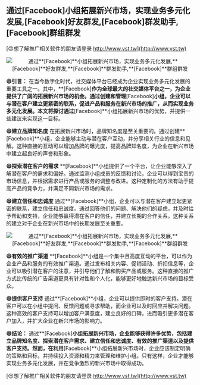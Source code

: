 ## **通过**[Facebook]**小组拓展新兴市场，实现业务多元化发展,**[Facebook]**好友群发,**[Facebook]**群发助手,**[Facebook]**群组群发**

[😍想了解推广相关软件的朋友请登录 http://www.vst.tw](http://www.vst.tw)

 <center><img src="https://vst.tw/MP4/tuiguang/png/2.png" alt="通过**[Facebook]**小组拓展新兴市场，实现业务多元化发展,**[Facebook]**好友群发,**[Facebook]**群发助手,**[Facebook]**群组群发"></center>

**😄引言：**
在当今数字化时代，社交媒体平台已经成为企业实现业务多元化发展的重要工具之一。其中，**[Facebook]**作为全球最大的社交媒体平台之一，为企业提供了广阔的拓展新兴市场的机会。通过创建和管理**[Facebook]**小组，企业可以与潜在客户建立更紧密的联系，促进产品和服务在新兴市场的推广，从而实现业务多元化发展。本文将探讨通过**[Facebook]**小组拓展新兴市场的优势，并提供一些建议来实现这一目标。

**😄建立品牌知名度**
在拓展新兴市场时，品牌知名度是至关重要的。通过创建**[Facebook]**小组，企业能够主动与潜在客户互动，并分享相关行业的信息和见解。这种直接的互动可以增加品牌的曝光度，提高品牌知名度，为企业在新兴市场中建立起良好的声誉和形象。

**😄探索潜在客户的需求**
**[Facebook]**小组提供了一个平台，让企业能够深入了解潜在客户的需求和偏好。通过监测小组成员的反馈和讨论，企业可以得到宝贵的市场信息，并根据需求进行产品或服务的调整与改进。这种定制化的方法有助于提高产品的竞争力，并满足不同新兴市场的需求。

**😄建立信任和忠诚度**
通过**[Facebook]**小组，企业可以与潜在客户建立起更紧密的联系，建立信任和忠诚度。通过回答他们的问题、解决他们的疑虑，并及时给予帮助和支持，企业能够赢得潜在客户的信任，并建立长期的合作关系。这种关系的建立对于企业在新兴市场中的长期发展至关重要。

 <center><img src="https://vst.tw/MP4/tuiguang/png/7.png" alt="通过**[Facebook]**小组拓展新兴市场，实现业务多元化发展,**[Facebook]**好友群发,**[Facebook]**群发助手,**[Facebook]**群组群发"></center>

**😄有效的推广渠道**
**[Facebook]**小组是一个集中且高度互动的平台，可以作为企业产品和服务的有效推广渠道。通过发布相关内容、促销活动、折扣信息等，企业可以吸引潜在客户的注意，并引导他们了解和购买产品或服务。这种直接的推广方式比传统的广告渠道更具有针对性和个人化，能够更好地触达新兴市场的目标受众。

**😄提供客户支持**
通过**[Facebook]**小组，企业可以提供即时的客户支持。潜在客户可以在小组中提问、反馈问题或寻求帮助，而企业可以及时回应并解决问题。这种高效的客户支持可以增加客户满意度，建立良好的口碑，进而吸引更多潜在客户加入，并扩大企业在新兴市场的影响力。

**😄结论：**
通过**[Facebook]**小组拓展新兴市场，企业能够获得许多优势，包括建立品牌知名度、探索潜在客户需求、建立信任和忠诚度、有效的推广渠道以及提供客户支持。然而，在利用**[Facebook]**小组拓展新兴市场时，企业应该制定明确的策略和目标，并持续投入资源和精力来管理和维护小组。只有这样，企业才能够实现业务多元化发展，并在竞争激烈的新兴市场中取得成功。

[😍想了解推广相关软件的朋友请登录 http://www.vst.tw](http://www.vst.tw)



